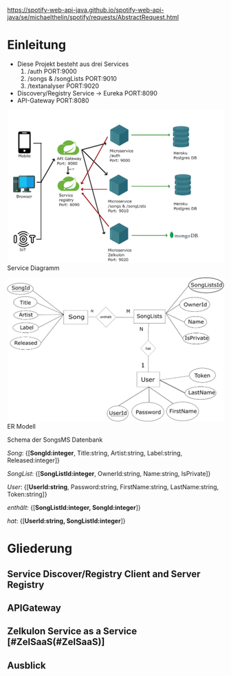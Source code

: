https://spotify-web-api-java.github.io/spotify-web-api-java/se/michaelthelin/spotify/requests/AbstractRequest.html

# Einleitung
* Diese Projekt besteht aus drei Services
    1. /auth PORT:9000
    2. /songs & /songLists PORT:9010
    3. /textanalyser PORT:9020
* Discovery/Registry Service -> Eureka PORT:8090
* API-Gateway PORT:8080

![Service Diagramm](workOnDrawings/ServiceDiagramm.png)
Service Diagramm

![ER Modell](workOnDrawings/ER-Modell-SongsMS-DB.png)
ER Modell

Schema der SongsMS Datenbank


*Song*: {[**SongId:integer**, Title:string, Artist:string, Label:string, Released:integer]}

*SongList*: {[**SongListId:integer**, OwnerId:string, Name:string, IsPrivate]}

*User*: {[**UserId:string**, Password:string, FirstName:string, LastName:string, Token:string]}

*enthält*: {[**SongListId:integer, SongId:integer**]}

*hat*: {[**UserId:string, SongListId:integer**]}

# Gliederung


## Service Discover/Registry Client and Server Registry

## APIGateway

## Zelkulon Service as a Service [#ZelSaaS(#ZelSaaS)]

## Ausblick

